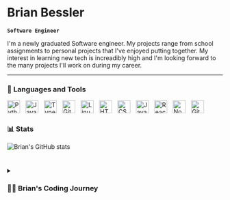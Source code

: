 # Brian Bessler

**`Software Engineer`**

I'm a newly graduated Software engineer. My projects range from school assignments to personal projects that I've enjoyed putting together. My interest in learning new tech is increadibly high and I'm looking forward to the many projects I'll work on during my career.

---

### 🧰 Languages and Tools

<img align="left" alt="Python" width="30px" style="padding-right:10px;" src="https://cdn.jsdelivr.net/gh/devicons/devicon/icons/python/python-plain.svg" />
<img align="left" alt="Java" width="30px" style="padding-right:10px;" src="https://cdn.jsdelivr.net/gh/devicons/devicon/icons/java/java-original.svg"/>
<img align="left" alt="TypeScript" width="30px" style="padding-right:10px;" src="https://cdn.jsdelivr.net/gh/devicons/devicon/icons/typescript/typescript-plain.svg" />
<img align="left" alt="Git" width="30px" style="padding-right:10px;" src="https://cdn.jsdelivr.net/gh/devicons/devicon/icons/git/git-original.svg" />
<img align="left" alt="Linux" width="30px" style="padding-right:10px;" src="https://cdn.jsdelivr.net/gh/devicons/devicon/icons/linux/linux-original.svg" />
<img align="left" alt="HTML" width="30px" style="padding-right:10px;" src="https://cdn.jsdelivr.net/gh/devicons/devicon/icons/html5/html5-plain.svg" />
<img align="left" alt="CSS" width="30px" style="padding-right:10px;" src="https://cdn.jsdelivr.net/gh/devicons/devicon/icons/css3/css3-plain.svg" />
<img align="left" alt="JavaScript" width="30px" style="padding-right:10px;" src="https://cdn.jsdelivr.net/gh/devicons/devicon/icons/javascript/javascript-plain.svg" />
<img align="left" alt="React" width="30px" style="padding-right:10px;" src="https://cdn.jsdelivr.net/gh/devicons/devicon/icons/react/react-original.svg" />
<img align="left" alt="NodeJS" width="30px" style="padding-right:10px;" src="https://cdn.jsdelivr.net/gh/devicons/devicon/icons/nodejs/nodejs-original.svg" />
<img align="left" alt="GitHub" width="30px" style="padding-right:10px;" src="https://cdn.jsdelivr.net/gh/devicons/devicon/icons/github/github-original.svg" />
<br />

#

### 📊 Stats

![Brian's GitHub stats](https://github-readme-stats.vercel.app/api?username=itsBrianTime&show_icons=true&theme=merko)

#

[website]: https://www.linkedin.com/in/brian-bessler-1237a4226/

#
<details>
 <summary><h3>👨‍💻 Brian's Coding Journey</h3></summary>
   I started my coding journey as an adult computer science student with a mission to learn everything I could about this programming world - code, theory, best practices. I had always been interested in creating video games and my love of coding grew from there. I got my Associates in Computer Science back in 2020. From there, I started my Bachelor’s degree in Software Engineering at Arizona State University. While at ASU, I had got an internship with NAVSEA learning about Cyber Security. During my last year at University, I got a job working for Mantech as a Junior Software Engineer in Cyber Security. As of May of 2024, I've finally gotten my degree in Software Engineering. I’m eagerly learning as much as I can to become a more confident developer. I’m always looking for new opportunities and new technology to learn. 


